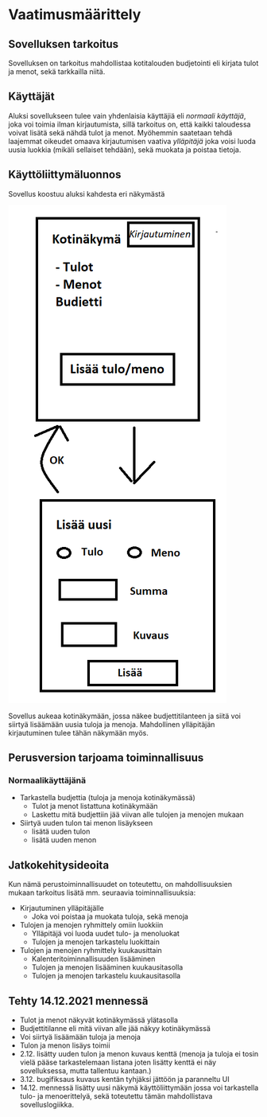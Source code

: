 # Vaatimusmäärittely

## Sovelluksen tarkoitus

Sovelluksen on tarkoitus mahdollistaa kotitalouden budjetointi eli kirjata tulot ja menot, sekä tarkkailla niitä. 

## Käyttäjät

Aluksi sovellukseen tulee vain yhdenlaisia käyttäjiä eli _normaali käyttäjä_, joka voi toimia ilman kirjautumista, sillä tarkoitus on, että kaikki taloudessa voivat lisätä sekä nähdä tulot ja menot. Myöhemmin saatetaan tehdä laajemmat oikeudet omaava kirjautumisen vaativa _ylläpitäjä_ joka voisi luoda uusia luokkia (mikäli sellaiset tehdään), sekä muokata ja poistaa tietoja.

## Käyttöliittymäluonnos

Sovellus koostuu aluksi kahdesta eri näkymästä

![](./kuvat/kayttoliittyma.png)

Sovellus aukeaa kotinäkymään, jossa näkee budjettitilanteen ja siitä voi siirtyä lisäämään uusia tuloja ja menoja. Mahdollinen ylläpitäjän kirjautuminen tulee tähän näkymään myös.

## Perusversion tarjoama toiminnallisuus

### Normaalikäyttäjänä

- Tarkastella budjettia (tuloja ja menoja kotinäkymässä)
  - Tulot ja menot listattuna kotinäkymään
  - Laskettu mitä budjettiin jää viivan alle tulojen ja menojen mukaan
- Siirtyä uuden tulon tai menon lisäykseen
  - lisätä uuden tulon
  - lisätä uuden menon

## Jatkokehitysideoita

Kun nämä perustoiminnallisuudet on toteutettu, on mahdollisuuksien mukaan tarkoitus lisätä mm. seuraavia toiminnallisuuksia:

- Kirjautuminen ylläpitäjälle
  - Joka voi poistaa ja muokata tuloja, sekä menoja
- Tulojen ja menojen ryhmittely omiin luokkiin
  - Ylläpitäjä voi luoda uudet tulo- ja menoluokat
  - Tulojen ja menojen tarkastelu luokittain
- Tulojen ja menojen ryhmittely kuukausittain
  - Kalenteritoiminnallisuuden lisääminen
  - Tulojen ja menojen lisääminen kuukausitasolla
  - Tulojen ja menojen tarkastelu kuukausitasolla
 
 ## Tehty 14.12.2021 mennessä
 
 - Tulot ja menot näkyvät kotinäkymässä ylätasolla
 - Budjettitilanne eli mitä viivan alle jää näkyy kotinäkymässä
 - Voi siirtyä lisäämään tuloja ja menoja
 - Tulon ja menon lisäys toimii 
 - 2.12. lisätty uuden tulon ja menon kuvaus kenttä (menoja ja tuloja ei tosin vielä pääse tarkastelemaan listana joten lisätty kenttä ei näy sovelluksessa, mutta tallentuu kantaan.)
 - 3.12. bugifiksaus kuvaus kentän tyhjäksi jättöön ja paranneltu UI 
 - 14.12. mennessä lisätty uusi näkymä käyttöliittymään jossa voi tarkastella tulo- ja menoerittelyä, sekä toteutettu tämän mahdollistava sovelluslogiikka.
